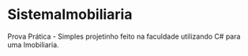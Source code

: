 # SistemaImobiliaria
Prova Prática - Simples projetinho feito na faculdade utilizando C# para uma Imobiliaria.
